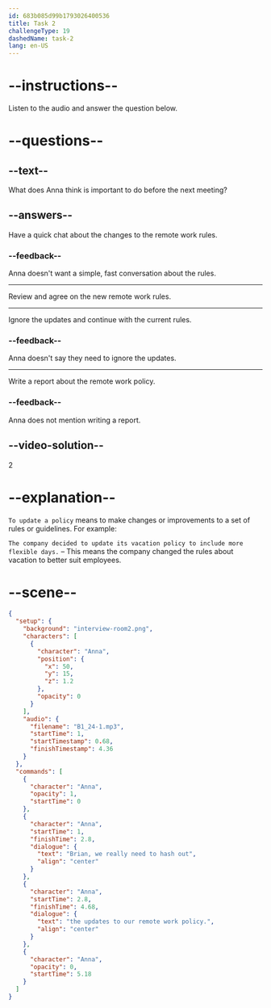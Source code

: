 ```yaml
---
id: 683b085d99b1793026400536
title: Task 2
challengeType: 19
dashedName: task-2
lang: en-US
---
```


<!-- (Audio) Anna: Brian, we really need to hash out the updates to our remote work policy. -->

# --instructions--

Listen to the audio and answer the question below.

# --questions--

## --text--

What does Anna think is important to do before the next meeting?

## --answers--

Have a quick chat about the changes to the remote work rules.

### --feedback--

Anna doesn't want a simple, fast conversation about the rules.

---

Review and agree on the new remote work rules.

---

Ignore the updates and continue with the current rules.

### --feedback--

Anna doesn't say they need to ignore the updates.

---

Write a report about the remote work policy.

### --feedback--

Anna does not mention writing a report.

## --video-solution--

2

# --explanation--

`To update a policy` means to make changes or improvements to a set of rules or guidelines. For example:

`The company decided to update its vacation policy to include more flexible days.` – This means the company changed the rules about vacation to better suit employees.

# --scene--

```json
{
  "setup": {
    "background": "interview-room2.png",
    "characters": [
      {
        "character": "Anna",
        "position": {
          "x": 50,
          "y": 15,
          "z": 1.2
        },
        "opacity": 0
      }
    ],
    "audio": {
      "filename": "B1_24-1.mp3",
      "startTime": 1,
      "startTimestamp": 0.68,
      "finishTimestamp": 4.36
    }
  },
  "commands": [
    {
      "character": "Anna",
      "opacity": 1,
      "startTime": 0
    },
    {
      "character": "Anna",
      "startTime": 1,
      "finishTime": 2.8,
      "dialogue": {
        "text": "Brian, we really need to hash out",
        "align": "center"
      }
    },
    {
      "character": "Anna",
      "startTime": 2.8,
      "finishTime": 4.68,
      "dialogue": {
        "text": "the updates to our remote work policy.",
        "align": "center"
      }
    },
    {
      "character": "Anna",
      "opacity": 0,
      "startTime": 5.18
    }
  ]
}
```
